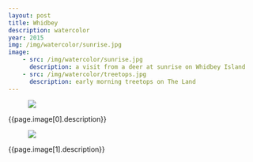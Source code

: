 ```yaml
---
layout: post
title: Whidbey
description: watercolor
year: 2015
img: /img/watercolor/sunrise.jpg
image:
    - src: /img/watercolor/sunrise.jpg
      description: a visit from a deer at sunrise on Whidbey Island
    - src: /img/watercolor/treetops.jpg
      description: early morning treetops on The Land
---
```


<figure>
  <img
    class="post-image" src="{{ page.image[0].src }}">
</figure>
{{page.image[0].description}}

<figure>
  <img
    class="post-image" src="{{ page.image[1].src }}">
</figure>
{{page.image[1].description}}